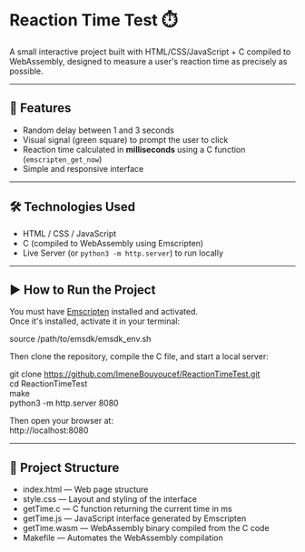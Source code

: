# Reaction Time Test ⏱️

A small interactive project built with HTML/CSS/JavaScript + C compiled to WebAssembly, designed to measure a user's reaction time as precisely as possible.

---

## 🔧 Features

- Random delay between 1 and 3 seconds
- Visual signal (green square) to prompt the user to click
- Reaction time calculated in **milliseconds** using a C function (`emscripten_get_now`)
- Simple and responsive interface

---

## 🛠️ Technologies Used

- HTML / CSS / JavaScript
- C (compiled to WebAssembly using Emscripten)
- Live Server (or `python3 -m http.server`) to run locally

---

## ▶️ How to Run the Project

You must have [Emscripten](https://emscripten.org/docs/getting_started/downloads.html) installed and activated.  
Once it's installed, activate it in your terminal:

source /path/to/emsdk/emsdk_env.sh

Then clone the repository, compile the C file, and start a local server:

git clone https://github.com/ImeneBouyoucef/ReactionTimeTest.git  
cd ReactionTimeTest  
make  
python3 -m http.server 8080

Then open your browser at:  
http://localhost:8080

---

## 📁 Project Structure

- index.html — Web page structure  
- style.css — Layout and styling of the interface  
- getTime.c — C function returning the current time in ms  
- getTime.js — JavaScript interface generated by Emscripten  
- getTime.wasm — WebAssembly binary compiled from the C code  
- Makefile — Automates the WebAssembly compilation
